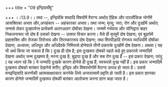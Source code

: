 +++
title = "09 इन्द्रियार्थेषु"

+++
।।13.9।। तथा --, इन्द्रियोंके शब्दादि विषयोंमें वैराग्य अर्थात् ऐहिक और
पारलौकिक भोगोंमें आसक्तिका अभाव और,अनहंकार -- अहंकारका अभाव। तथा जन्म;
मृत्यु; जरा; रोग और दुःखोंमें अर्थात् जन्मसे लेकर दुःखपर्यन्त
प्रत्येकमें अलगअलग दोषोंका देखना। जन्ममें गर्भवास और योनिद्वारा बाहर
निकलनारूप जो दोष है उसको देखना -- उसपर विचार करना। वैसे ही मृत्युमें दोष
देखना; एवं बुढ़ापेमें प्रज्ञाशक्ति और तेजका तिरोभाव और तिरस्काररूप दोष
देखना; तथा शिरपीड़ादि रोगरूप व्याधियोंमें दोषोंका देखना; अध्यात्म;
अधिभूत और अधिदैवके निमित्तसे होनेवाले तीनों प्रकारके दुःखोंमें दोष
देखना। अथवा ( यह भी अर्थ किया जा सकता है कि ) दुःख ही दोष है; इस दुःखरूप
दोषको पहले कहे हुए प्रकारसे जन्मादिमें देखना अर्थात् जन्म दुःखमय है;
मरना दुःख है; बुढ़ापा दुःख है और सब रोग दुःख हैं -- इस प्रकार देखना;
परंतु ( यह ध्यान रहे कि ) ये जन्मादि दुःखके कारण होनेसे ही दुःख हैं;
स्वरूपसे दुःख नहीं हैं। इस प्रकार जन्मादिमें दुःखरूप दोषको बारंबार
देखनेसे शरीर; इन्द्रिय और विषयभोगोंमें वैराग्य उत्पन्न हो जाता है। उससे
मनइन्द्रियादि करणोंकी आत्मसाक्षात्कार करनेके लिये अन्तरात्मामें
प्रवृत्ति हो जाती है। इस प्रकार ज्ञानका कारण होनेसे जन्मादिमें दुःखरूप
दोषकी बारंबार आलोचना करना ज्ञान कहा जाता है।
